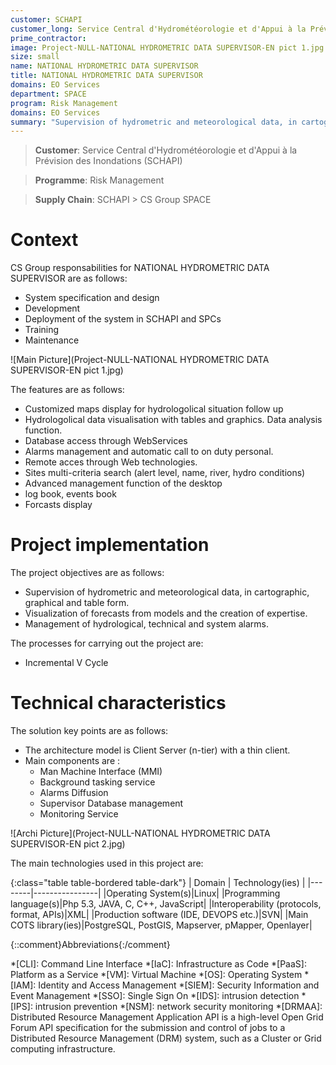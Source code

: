 ```yaml
---
customer: SCHAPI
customer_long: Service Central d'Hydrométéorologie et d'Appui à la Prévision des Inondations
prime_contractor: 
image: Project-NULL-NATIONAL HYDROMETRIC DATA SUPERVISOR-EN pict 1.jpg
size: small
name: NATIONAL HYDROMETRIC DATA SUPERVISOR
title: NATIONAL HYDROMETRIC DATA SUPERVISOR
domains: EO Services
department: SPACE
program: Risk Management
domains: EO Services
summary: "Supervision of hydrometric and meteorological data, in cartographic, graphical and table form. Visualization of forecasts from models and the creation of expertise. Management of hydrological, technical and system alarms."
---
```


> __Customer__\: Service Central d'Hydrométéorologie et d'Appui à la Prévision des Inondations (SCHAPI)

> __Programme__\: Risk Management

> __Supply Chain__\: SCHAPI >  CS Group SPACE


# Context


CS Group responsabilities for NATIONAL HYDROMETRIC DATA SUPERVISOR are as follows:
* System specification and design
* Development
* Deployment of the system in SCHAPI and SPCs
* Training
* Maintenance

![Main Picture](Project-NULL-NATIONAL HYDROMETRIC DATA SUPERVISOR-EN pict 1.jpg)

The features are as follows:
* Customized maps display for hydrologolical situation follow up 
* Hydrologolical data visualisation with tables and graphics. Data analysis function.
* Database access through WebServices
* Alarms management and automatic call to on duty personal.
* Remote acces through Web technologies.
* Sites multi-criteria search (alert level, name, river, hydro conditions)
* Advanced management function of the desktop
* log book, events book
* Forcasts display

# Project implementation

The project objectives are as follows:
* Supervision of hydrometric and meteorological data, in cartographic, graphical and table form.
* Visualization of forecasts from models and the creation of expertise.
* Management of hydrological, technical and system alarms.

The processes for carrying out the project are:
* Incremental V Cycle

# Technical characteristics

The solution key points are as follows:
* The architecture model is Client Server (n-tier) with a thin client.
* Main components are :
	 *  Man Machine Interface (MMI)
	 *  Background tasking service 
	 *  Alarms Diffusion
	 *  Supervisor Database management
	 *  Monitoring Service

![Archi Picture](Project-NULL-NATIONAL HYDROMETRIC DATA SUPERVISOR-EN pict 2.jpg)

The main technologies used in this project are:

{:class="table table-bordered table-dark"}
| Domain | Technology(ies) |
|--------|----------------|
|Operating System(s)|Linux|
|Programming language(s)|Php 5.3, JAVA, C, C++, JavaScript|
|Interoperability (protocols, format, APIs)|XML|
|Production software (IDE, DEVOPS etc.)|SVN|
|Main COTS library(ies)|PostgreSQL, PostGIS, Mapserver, pMapper, Openlayer|



{::comment}Abbreviations{:/comment}

*[CLI]: Command Line Interface
*[IaC]: Infrastructure as Code
*[PaaS]: Platform as a Service
*[VM]: Virtual Machine
*[OS]: Operating System
*[IAM]: Identity and Access Management
*[SIEM]: Security Information and Event Management
*[SSO]: Single Sign On
*[IDS]: intrusion detection
*[IPS]: intrusion prevention
*[NSM]: network security monitoring
*[DRMAA]: Distributed Resource Management Application API is a high-level Open Grid Forum API specification for the submission and control of jobs to a Distributed Resource Management (DRM) system, such as a Cluster or Grid computing infrastructure.
